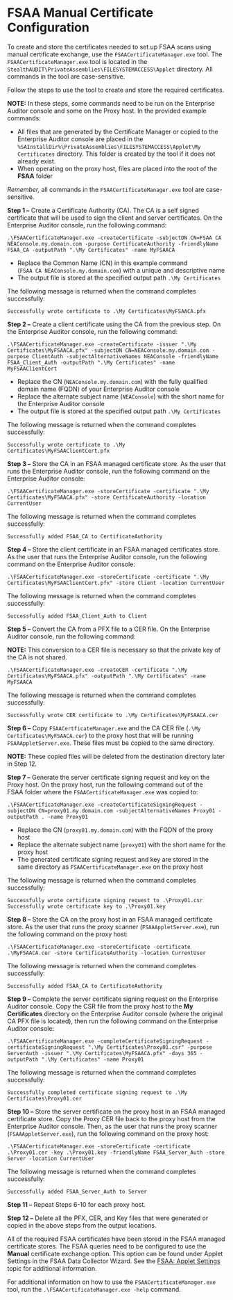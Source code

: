 # FSAA Manual Certificate Configuration

To create and store the certificates needed to set up FSAA scans using manual certificate exchange,
use the `FSAACertificateManager.exe` tool. The `FSAACertificateManager.exe` tool is located in the
`StealthAUDIT\PrivateAssemblies\FILESYSTEMACCESS\Applet` directory. All commands in the tool are
case-sensitive.

Follow the steps to use the tool to create and store the required certificates.

**NOTE:** In these steps, some commands need to be run on the Enterprise Auditor console and some on
the Proxy host. In the provided example commands:

- All files that are generated by the Certificate Manager or copied to the Enterprise Auditor
  console are placed in the
  `%SAInstallDir%\PrivateAssemblies\FILESYSTEMACCESS\Applet\My Certificates` directory. This folder
  is created by the tool if it does not already exist.
- When operating on the proxy host, files are placed into the root of the **FSAA** folder

_Remember,_ all commands in the `FSAACertificateManager.exe` tool are case-sensitive.

**Step 1 –** Create a Certificate Authority (CA). The CA is a self signed certificate that will be
used to sign the client and server certificates. On the Enterprise Auditor console, run the
following command:

```
.\FSAACertificateManager.exe -createCertificate -subjectDN CN=FSAA CA NEAConsole.my.domain.com -purpose CertificateAuthority -friendlyName FSAA_CA -outputPath ".\My Certificates" -name MyFSAACA
```

- Replace the Common Name (CN) in this example command (`FSAA CA NEAConsole.my.domain.com`) with a
  unique and descriptive name
- The output file is stored at the specified output path `.\My Certificates`

The following message is returned when the command completes successfully:

```
Successfully wrote certificate to .\My Certificates\MyFSAACA.pfx
```

**Step 2 –** Create a client certificate using the CA from the previous step. On the Enterprise
Auditor console, run the following command:

```
.\FSAACertificateManager.exe -createCertificate -issuer ".\My Certificates\MyFSAACA.pfx" -subjectDN CN=NEAConsole.my.domain.com -purpose ClientAuth -subjectAlternativeNames NEAConsole -friendlyName FSAA_Client_Auth -outputPath ".\My Certificates" -name MyFSAAClientCert
```

- Replace the CN (`NEAConsole.my.domain.com`) with the fully qualified domain name (FQDN) of your
  Enterprise Auditor console
- Replace the alternate subject name (`NEAConsole`) with the short name for the Enterprise Auditor
  console
- The output file is stored at the specified output path `.\My Certificates`

The following message is returned when the command completes successfully:

```
Successfully wrote certificate to .\My Certificates\MyFSAAClientCert.pfx
```

**Step 3 –** Store the CA in an FSAA managed certificate store. As the user that runs the Enterprise
Auditor console, run the following command on the Enterprise Auditor console:

```
.\FSAACertificateManager.exe -storeCertificate -certificate ".\My Certificates\MyFSAACA.pfx" -store CertificateAuthority -location CurrentUser
```

The following message is returned when the command completes successfully:

```
Successfully added FSAA_CA to CertificateAuthority
```

**Step 4 –** Store the client certificate in an FSAA managed certificates store. As the user that
runs the Enterprise Auditor console, run the following command on the Enterprise Auditor console:

```
.\FSAACertificateManager.exe -storeCertificate -certificate ".\My Certificates\MyFSAAClientCert.pfx" -store Client -location CurrentUser
```

The following message is returned when the command completes successfully:

```
Successfully added FSAA_Client_Auth to Client
```

**Step 5 –** Convert the CA from a PFX file to a CER file. On the Enterprise Auditor console, run
the following command:

**NOTE:** This conversion to a CER file is necessary so that the private key of the CA is not
shared.

```
.\FSAACertificateManager.exe -createCER -certificate ".\My Certificates\MyFSAACA.pfx" -outputPath ".\My Certificates" -name MyFSAACA
```

The following message is returned when the command completes successfully:

```
Successfully wrote CER certificate to .\My Certificates\MyFSAACA.cer
```

**Step 6 –** Copy `FSAACertficateManager.exe` and the CA CER file (`.\My Certificates\MyFSAACA.cer`)
to the proxy host that will be running `FSAAAppletServer.exe`. These files must be copied to the
same directory.

**NOTE:** These copied files will be deleted from the destination directory later in Step 12.

**Step 7 –** Generate the server certificate signing request and key on the Proxy host. On the proxy
host, run the following command out of the FSAA folder where the `FSAACertificateManager.exe` was
copied to:

```
.\FSAACertificateManager.exe -createCertificateSigningRequest -subjectDN CN=proxy01.my.domain.com -subjectAlternativeNames Proxy01 -outputPath . -name Proxy01
```

- Replace the CN (`proxy01.my.domain.com`) with the FQDN of the proxy host
- Replace the alternate subject name (`proxy01`) with the short name for the proxy host
- The generated certificate signing request and key are stored in the same directory as
  `FSAACertificateManager.exe` on the proxy host

The following message is returned when the command completes successfully:

```
Successfully wrote certificate signing request to .\Proxy01.csr
Successfully wrote certificate key to .\Proxy01.key
```

**Step 8 –** Store the CA on the proxy host in an FSAA managed certificate store. As the user that
runs the proxy scanner (`FSAAAppletServer.exe`), run the following command on the proxy host:

```
.\FSAACertificateManager.exe -storeCertificate -certificate .\MyFSAACA.cer -store CertificateAuthority -location CurrentUser
```

The following message is returned when the command completes successfully:

```
Successfully added FSAA_CA to CertificateAuthority
```

**Step 9 –** Complete the server certificate signing request on the Enterprise Auditor console. Copy
the CSR file from the proxy host to the **My Certificates** directory on the Enterprise Auditor
console (where the original CA PFX file is located), then run the following command on the
Enterprise Auditor console:

```
.\FSAACertificateManager.exe -completeCertificateSigningRequest -certificateSigningRequest ".\My Certificates\Proxy01.csr" -purpose ServerAuth -issuer ".\My Certificates\MyFSAACA.pfx" -days 365 -outputPath ".\My Certificates" -name Proxy01
```

The following message is returned when the command completes successfully:

```
Successfully completed certificate signing request to .\My Certificates\Proxy01.cer
```

**Step 10 –** Store the server certificate on the proxy host in an FSAA managed certificate store.
Copy the Proxy CER file back to the proxy host from the Enterprise Auditor console. Then, as the
user that runs the proxy scanner (`FSAAAppletServer.exe`), run the following command on the proxy
host:

```
.\FSAACertificateManager.exe -storeCertificate -certificate .\Proxy01.cer -key .\Proxy01.key -friendlyName FSAA_Server_Auth -store Server -location CurrentUser
```

The following message is returned when the command completes successfully:

```
Successfully added FSAA_Server_Auth to Server
```

**Step 11 –** Repeat Steps 6-10 for each proxy host.

**Step 12 –** Delete all the PFX, CER, and Key files that were generated or copied in the above
steps from the output locations.

All of the required FSAA certificates have been stored in the FSAA managed certificate stores. The
FSAA queries need to be configured to use the **Manual** certificate exchange option. This option
can be found under Applet Settings in the FSAA Data Collector Wizard. See the
[FSAA: Applet Settings](/docs/accessanalyzer/11.6/accessanalyzer/admin/datacollector/fsaa/appletsettings.md)
topic for additional information.

For additional information on how to use the `FSAACertificateManager.exe` tool, run the
`.\FSAACertificateManager.exe -help` command.
